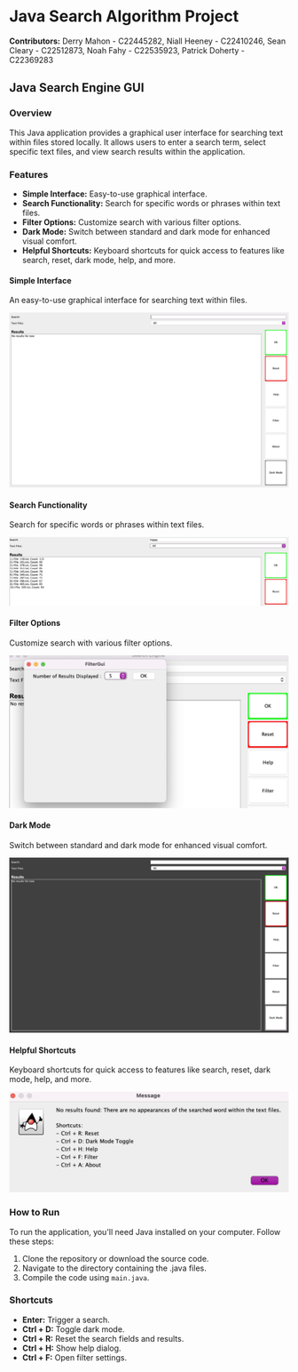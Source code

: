 <!DOCTYPE html>
<html lang="en">
<head>
    <meta charset="UTF-8">
    <meta name="viewport" content="width=device-width, initial-scale=1.0">
</head>
<body>

<h1>Java Search Algorithm Project</h1>
<p><strong>Contributors:</strong> Derry Mahon - C22445282, Niall Heeney - C22410246, Sean Cleary - C22512873, Noah Fahy - C22535923, Patrick Doherty - C22369283</p>

<h2>Java Search Engine GUI</h2>

<h3>Overview</h3>
<p>This Java application provides a graphical user interface for searching text within files stored locally. It allows users to enter a search term, select specific text files, and view search results within the application.</p>

<h3>Features</h3>
<ul>
    <li><strong>Simple Interface:</strong> Easy-to-use graphical interface.</li>
    <li><strong>Search Functionality:</strong> Search for specific words or phrases within text files.</li>
    <li><strong>Filter Options:</strong> Customize search with various filter options.</li>
    <li><strong>Dark Mode:</strong> Switch between standard and dark mode for enhanced visual comfort.</li>
    <li><strong>Helpful Shortcuts:</strong> Keyboard shortcuts for quick access to features like search, reset, dark mode, help, and more.</li>
</ul>

<h4>Simple Interface</h4>
<p>An easy-to-use graphical interface for searching text within files.</p>
<img src="screenshots/simple_interface.png" alt="Simple Interface Screenshot">

<h4>Search Functionality</h4>
<p>Search for specific words or phrases within text files.</p>
<img src="screenshots/search_functionality.png" alt="Search Functionality Screenshot">

<h4>Filter Options</h4>
<p>Customize search with various filter options.</p>
<img src="screenshots/filter_options.png" alt="Filter Options Screenshot">

<h4>Dark Mode</h4>
<p>Switch between standard and dark mode for enhanced visual comfort.</p>
<img src="screenshots/dark_mode.png" alt="Dark Mode Screenshot">

<h4>Helpful Shortcuts</h4>
<p>Keyboard shortcuts for quick access to features like search, reset, dark mode, help, and more.</p>
<img src="screenshots/helpful_shortcuts.png" alt="Helpful Shortcuts Screenshot">

<h3>How to Run</h3>
<p>To run the application, you'll need Java installed on your computer. Follow these steps:</p>
<ol>
    <li>Clone the repository or download the source code.</li>
    <li>Navigate to the directory containing the .java files.</li>
    <li>Compile the code using <code>main.java</code>.</li>
</ol>

<h3>Shortcuts</h3>
<ul>
    <li><strong>Enter:</strong> Trigger a search.</li>
    <li><strong>Ctrl + D:</strong> Toggle dark mode.</li>
    <li><strong>Ctrl + R:</strong> Reset the search fields and results.</li>
    <li><strong>Ctrl + H:</strong> Show help dialog.</li>
    <li><strong>Ctrl + F:</strong> Open filter settings.</li>
</ul>

</body>
</html>
